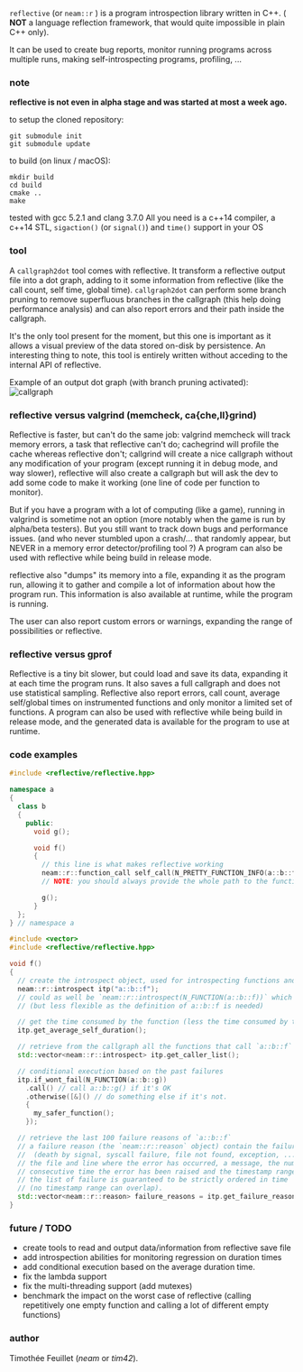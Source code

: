 
`reflective` (or `neam::r` ) is a program introspection library written in C++. ( **NOT** a language reflection framework, that would quite impossible in plain C++ only).

It can be used to create bug reports, monitor running programs across multiple runs, making self-introspecting programs, profiling, ...

### note

**reflective is not even in alpha stage and was started at most a week ago.**

to setup the cloned repository:
```
git submodule init
git submodule update
```

to build (on linux / macOS):
```
mkdir build
cd build
cmake ..
make
```

tested with gcc 5.2.1 and clang 3.7.0
All you need is a c++14 compiler, a c++14 STL, `sigaction()` (or `signal()`) and `time()` support in your OS

### tool

A `callgraph2dot` tool comes with reflective. It transform a reflective output file into a dot graph, adding to it some information from reflective (like the call count, self time, global time).
`callgraph2dot` can perform some branch pruning to remove superfluous branches in the callgraph (this help doing performance analysis) and can also report errors and their path inside the callgraph.

It's the only tool present for the moment, but this one is important as it allows a visual preview of the data stored on-disk by persistence.
An interesting thing to note, this tool is entirely written without acceding to the internal API of reflective.

Example of an output dot graph (with branch pruning activated): ![callgraph](http://i.imgur.com/npRY6gQ.png)

### reflective versus valgrind (memcheck, ca{che,ll}grind)

Reflective is faster, but can't do the same job: valgrind memcheck will track memory errors, a task that reflective can't do;
cachegrind will profile the cache whereas reflective don't;
callgrind will create a nice callgraph without any modification of your program (except running it in debug mode, and way slower),
reflective will also create a callgraph but will ask the dev to add some code to make it working (one line of code per function to monitor).

But if you have a program with a lot of computing (like a game), running in valgrind is sometime not an option (more notably when the game is run by alpha/beta testers).
But you still want to track down bugs and performance issues. (and who never stumbled upon a crash/... that randomly appear, but NEVER in a memory error detector/profiling tool ?)
A program can also be used with reflective while being build in release mode.

reflective also "dumps" its memory into a file, expanding it as the program run, allowing it to gather and compile a lot of information about how the program run.
This information is also available at runtime, while the program is running.

The user can also report custom errors or warnings, expanding the range of possibilities or reflective.

### reflective versus gprof

Reflective is a tiny bit slower, but could load and save its data, expanding it at each time the program runs. It also saves a full callgraph and does not use statistical sampling.
Reflective also report errors, call count, average self/global times on instrumented functions and only monitor a limited set of functions.
A program can also be used with reflective while being build in release mode, and the generated data is available for the program to use at runtime.

### code examples

```c++
#include <reflective/reflective.hpp>

namespace a
{
  class b
  {
    public:
      void g();

      void f()
      {
        // this line is what makes reflective working
        neam::r::function_call self_call(N_PRETTY_FUNCTION_INFO(a::b::f));
        // NOTE: you should always provide the whole path to the function, like `a::b::f`

        g();
      }
  };
} // namespace a
```

```c++
#include <vector>
#include <reflective/reflective.hpp>

void f()
{
  // create the introspect object, used for introspecting functions and methods
  neam::r::introspect itp("a::b::f");
  // could as well be `neam::r::introspect(N_FUNCTION(a::b::f))` which is faster
  // (but less flexible as the definition of a::b::f is needed)

  // get the time consumed by the function (less the time consumed by the functions it calls)
  itp.get_average_self_duration();

  // retrieve from the callgraph all the functions that call `a::b::f`
  std::vector<neam::r::introspect> itp.get_caller_list();

  // conditional execution based on the past failures
  itp.if_wont_fail(N_FUNCTION(a::b::g))
    .call() // call a::b::g() if it's OK
    .otherwise([&]() // do something else if it's not.
    {
      my_safer_function();
    });

  // retrieve the last 100 failure reasons of `a::b::f`
  // a failure reason (the `neam::r::reason` object) contain the failure type
  //  (death by signal, syscall failure, file not found, exception, ...),
  // the file and line where the error has occurred, a message, the number of
  // consecutive time the error has been raised and the timestamp range.
  // the list of failure is guaranteed to be strictly ordered in time
  // (no timestamp range can overlap).
  std::vector<neam::r::reason> failure_reasons = itp.get_failure_reasons(100);
}

```

### future / TODO

- create tools to read and output data/information from reflective save file
- add introspection abilities for monitoring regression on duration times
- add conditional execution based on the average duration time.
- fix the lambda support
- fix the multi-threading support (add mutexes)
- benchmark the impact on the worst case of reflective (calling repetitively one empty function and calling a lot of different empty functions)

### author

Timothée Feuillet (_neam_ or _tim42_).
